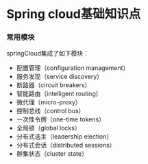 # Spring cloud基础知识点

### 常用模块

springCloud集成了如下模块：

- 配置管理（configuration management）
- 服务发现（service discovery）
- 断路器（circuit breakers）
- 智能路由（intelligent routing）
- 微代理（micro-proxy）
- 控制总线（control bus）
- 一次性令牌（one-time tokens）
- 全局锁（global locks）
- 分布式选主（leadership election）
- 分布式会话（distributed sessions）
- 群集状态（cluster state）